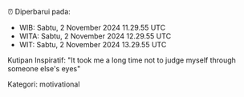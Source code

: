 ⏰ Diperbarui pada:
- WIB: Sabtu, 2 November 2024 11.29.55 UTC
- WITA: Sabtu, 2 November 2024 12.29.55 UTC
- WIT: Sabtu, 2 November 2024 13.29.55 UTC

Kutipan Inspiratif:
"It took me a long time not to judge myself through someone else's eyes"


Kategori: motivational

